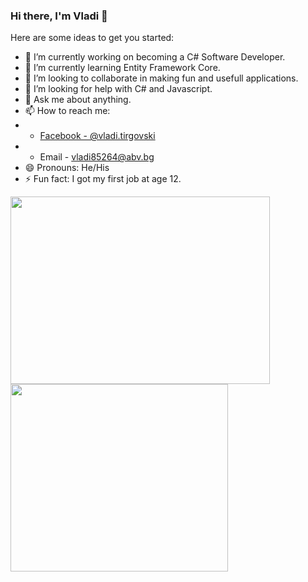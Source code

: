 ### Hi there, I'm Vladi 👋

Here are some ideas to get you started:

- 🔭 I’m currently working on becoming a C# Software Developer.
- 🌱 I’m currently learning Entity Framework Core.
- 👯 I’m looking to collaborate in making fun and usefull applications.
- 🤔 I’m looking for help with C# and Javascript.
- 💬 Ask me about anything.
- 📫 How to reach me:
- - [Facebook - @vladi.tirgovski](https://www.facebook.com/vladi.tirgovski/)
- - Email - vladi85264@abv.bg
- 😄 Pronouns: He/His
- ⚡ Fun fact: I got my first job at age 12.

<a href="https://github.com/vlatcata/github-readme-stats">
  <img align="center" src="https://github-readme-stats.vercel.app/api?username=vlatcata&show_icons=true&theme=aura"
       width="415"
       height="300"/>
</a>
<a href="https://github.com/vlatcata/convoychat">
  <img align="center" src="https://github-readme-stats.vercel.app/api/top-langs/?username=vlatcata&layout=compact&show_icons=true&theme=aura"
       width="348"
       height="300"/>
</a>
